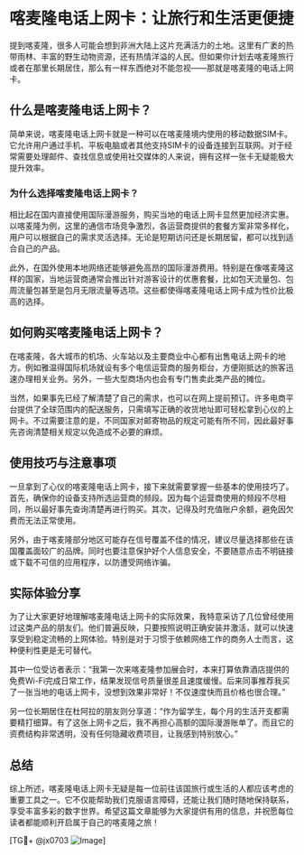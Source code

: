 # 喀麦隆电话上网卡：让旅行和生活更便捷

提到喀麦隆，很多人可能会想到非洲大陆上这片充满活力的土地。这里有广袤的热带雨林、丰富的野生动物资源，还有热情洋溢的人民。但如果你计划去喀麦隆旅行或者在那里长期居住，那么有一样东西绝对不能忽视——那就是喀麦隆的电话上网卡。

## 什么是喀麦隆电话上网卡？

简单来说，喀麦隆电话上网卡就是一种可以在喀麦隆境内使用的移动数据SIM卡。它允许用户通过手机、平板电脑或者其他支持SIM卡的设备连接到互联网。对于经常需要处理邮件、查找信息或使用社交媒体的人来说，拥有这样一张卡无疑能极大提升效率。

### 为什么选择喀麦隆电话上网卡？

相比起在国内直接使用国际漫游服务，购买当地的电话上网卡显然更加经济实惠。以喀麦隆为例，这里的通信市场竞争激烈，各运营商提供的套餐方案非常多样化，用户可以根据自己的需求灵活选择。无论是短期访问还是长期居留，都可以找到适合自己的产品。

此外，在国外使用本地网络还能够避免高昂的国际漫游费用。特别是在像喀麦隆这样的国家，当地运营商通常会推出针对游客设计的优惠套餐，比如包天流量包、包周流量包甚至是包月无限流量等选项。这些都使得喀麦隆电话上网卡成为性价比极高的选择。

## 如何购买喀麦隆电话上网卡？

在喀麦隆，各大城市的机场、火车站以及主要商业中心都有出售电话上网卡的地方。例如雅温得国际机场就设有多个电信运营商的服务柜台，方便刚抵达的旅客迅速办理相关业务。另外，一些大型商场内也会有专门售卖此类产品的摊位。

当然，如果事先已经了解清楚了自己的需求，也可以在网上提前预订。许多电商平台提供了全球范围内的配送服务，只需填写正确的收货地址即可轻松拿到心仪的上网卡。不过需要注意的是，不同国家对邮寄物品的规定可能有所不同，因此最好事先咨询清楚相关规定以免造成不必要的麻烦。

## 使用技巧与注意事项

一旦拿到了心仪的喀麦隆电话上网卡，接下来就需要掌握一些基本的使用技巧了。首先，确保你的设备支持所选运营商的频段。因为每个运营商使用的频段不尽相同，所以最好事先查询清楚再进行购买。其次，记得及时充值账户余额，避免因欠费而无法正常使用。

另外，由于喀麦隆部分地区可能存在信号覆盖不佳的情况，建议尽量选择那些在该国覆盖面较广的品牌。同时也要注意保护好个人信息安全，不要随意点击不明链接或下载不可信的应用程序，以防遭受网络诈骗。

## 实际体验分享

为了让大家更好地理解喀麦隆电话上网卡的实际效果，我特意采访了几位曾经使用过这类产品的朋友们。他们普遍反映，只要按照说明正确安装并激活，就可以快速享受到稳定流畅的上网体验。特别是对于习惯于依赖网络工作的商务人士而言，这种便利性更是无可替代。

其中一位受访者表示：“我第一次来喀麦隆参加展会时，本来打算依靠酒店提供的免费Wi-Fi完成日常工作，结果发现信号质量很差且速度缓慢。后来同事推荐我买了一张当地的电话上网卡，没想到效果非常好！不仅速度快而且价格也很合理。”

另一位长期居住在杜阿拉的朋友则分享道：“作为留学生，每个月的生活开支都需要精打细算。有了这张上网卡之后，我不再担心高额的国际漫游账单了。而且它的资费结构非常透明，没有任何隐藏收费项目，让我感到特别放心。”

## 总结

综上所述，喀麦隆电话上网卡无疑是每一位前往该国旅行或生活的人都应该考虑的重要工具之一。它不仅能帮助我们克服语言障碍，还能让我们随时随地保持联系，享受丰富多彩的数字世界。希望这篇文章能够为大家提供有用的信息，并祝愿每位读者都能顺利开启属于自己的喀麦隆之旅！

[TG💪+ @jx0703 ![Image](https://github.com/user-attachments/assets/dbca1d08-cadb-493c-b0ec-ad6f7a83f270)]